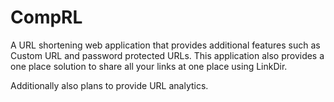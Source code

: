 # CompRL
A  URL shortening web application that provides additional features such as Custom URL and password protected URLs.
This application also provides a one place solution to share all your links at one place using LinkDir.

Additionally also plans to provide URL analytics.
